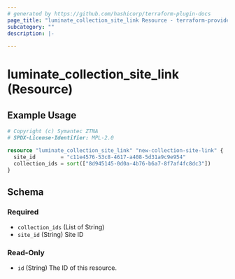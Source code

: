 ```yaml
---
# generated by https://github.com/hashicorp/terraform-plugin-docs
page_title: "luminate_collection_site_link Resource - terraform-provider-luminate"
subcategory: ""
description: |-
  
---
```


# luminate_collection_site_link (Resource)



## Example Usage

```terraform
# Copyright (c) Symantec ZTNA
# SPDX-License-Identifier: MPL-2.0

resource "luminate_collection_site_link" "new-collection-site-link" {
  site_id        = "c11e4576-53c8-4617-a408-5d31a9c9e954"
  collection_ids = sort(["8d945145-0d0a-4b76-b6a7-8f7af4fc8dc3"])
}
```

<!-- schema generated by tfplugindocs -->
## Schema

### Required

- `collection_ids` (List of String)
- `site_id` (String) Site ID

### Read-Only

- `id` (String) The ID of this resource.
